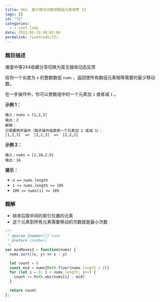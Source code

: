 ```yaml
---
title: 462. 最少移动次数使数组元素相等 II
tags: []
id: "72"
categories:
  - - Leet Code
date: 2022-05-19 08:03:00
permalink: /LeetCode/72/
---
```


### 题目描述

难度中等244收藏分享切换为英文接收动态反馈

给你一个长度为 `n` 的整数数组 `nums` ，返回使所有数组元素相等需要的最少移动数。

在一步操作中，你可以使数组中的一个元素加 `1` 或者减 `1` 。

**示例 1：**

```
输入：nums = [1,2,3]
输出：2
解释：
只需要两步操作（每步操作指南使一个元素加 1 或减 1）：
[1,2,3]  =>  [2,2,3]  =>  [2,2,2]

```

<!--more-->

**示例 2：**

```
输入：nums = [1,10,2,9]
输出：16

```

**提示：**

- `n == nums.length`
- `1 <= nums.length <= 105`
- `109 <= nums[i] <= 109`

### 题解

- 排序后取中间的索引位置的元素
- 这个元素到所有元素需要移动的次数就是最小次数

```jsx
/**
 * @param {number[]} nums
 * @return {number}
 */
var minMoves2 = function(nums) {
  nums.sort((x, y) => x - y)

  let count = 0
  const mid = nums[Math.floor(nums.length / 2)]
  for (let i = 0; i < nums.length; i++) {
    count += Math.abs(nums[i] - mid)
  }

  return count
};
```